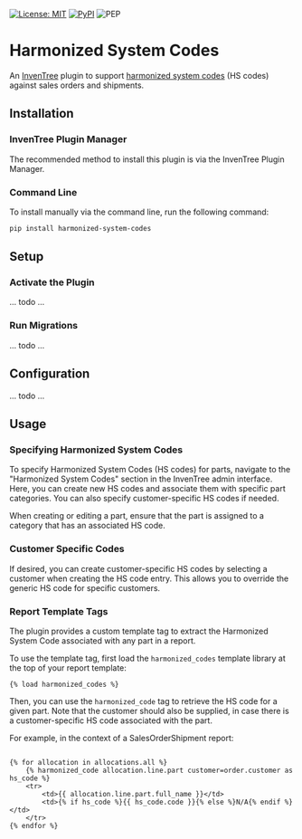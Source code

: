 [![License: MIT](https://img.shields.io/badge/License-MIT-yellow.svg)](https://opensource.org/licenses/MIT)
[![PyPI](https://img.shields.io/pypi/v/inventree-harmonized-system-codes)](https://pypi.org/project/inventree-harmonized-system-codes/)
![PEP](https://github.com/SchrodingersGat/inventree-harmonized-codes/actions/workflows/ci.yaml/badge.svg)

# Harmonized System Codes

An [InvenTree](https://inventree.org) plugin to support [harmonized system codes](https://en.wikipedia.org/wiki/Harmonized_System) (HS codes) against sales orders and shipments.

## Installation

### InvenTree Plugin Manager

The recommended method to install this plugin is via the InvenTree Plugin Manager.

### Command Line 

To install manually via the command line, run the following command:

```bash
pip install harmonized-system-codes
```

## Setup

### Activate the Plugin

... todo ...

### Run Migrations

... todo ...

## Configuration

... todo ...

## Usage

### Specifying Harmonized System Codes

To specify Harmonized System Codes (HS codes) for parts, navigate to the "Harmonized System Codes" section in the InvenTree admin interface. Here, you can create new HS codes and associate them with specific part categories. You can also specify customer-specific HS codes if needed.

When creating or editing a part, ensure that the part is assigned to a category that has an associated HS code.

### Customer Specific Codes

If desired, you can create customer-specific HS codes by selecting a customer when creating the HS code entry. This allows you to override the generic HS code for specific customers.

### Report Template Tags

The plugin provides a custom template tag to extract the Harmonized System Code associated with any part in a report.

To use the template tag, first load the `harmonized_codes` template library at the top of your report template:

```django
{% load harmonized_codes %}
```

Then, you can use the `harmonized_code` tag to retrieve the HS code for a given part. Note that the customer should also be supplied, in case there is a customer-specific HS code associated with the part.

For example, in the context of a SalesOrderShipment report:

```django

{% for allocation in allocations.all %}
    {% harmonized_code allocation.line.part customer=order.customer as hs_code %}
    <tr>
        <td>{{ allocation.line.part.full_name }}</td>
        <td>{% if hs_code %}{{ hs_code.code }}{% else %}N/A{% endif %}</td>
    </tr>
{% endfor %}
```
